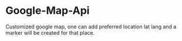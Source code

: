# Google-Map-Api
Customized google map, one can add preferred location lat lang and a marker will be created for that place. 
